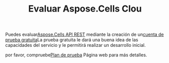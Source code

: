 ﻿---
title: Evaluar Aspose.Cells Clou
second_title: Documen
ArticleTitle: Evaluate Aspose.Cells Clou
LinkTitle: Evaluat
type: docs
url: /es/evaluate-aspose-cells/
description: Aspose.Cells Cloud admite Excel para crear, convertir, fusionar, dividir, proteger, realizar operaciones con objetos internos, etc.
weight: 60
kwords: Excel, Office Nube, REST API, Hoja de cálculo, PDF, CSV, Json, Markdown, Evaluar Aspose.Cells Nube
---
 Puedes evaluar[Aspose.Cells API REST](http://apireference.aspose.cloud/cells/) mediante la creación de un[cuenta de prueba gratuita](https://dashboard.aspose.cloud)La prueba gratuita le dará una buena idea de las capacidades del servicio y le permitirá realizar un desarrollo inicial.

 por favor, compruebe[Plan de prueba](https://purchase.aspose.cloud/trial) Página web para más detalles.
